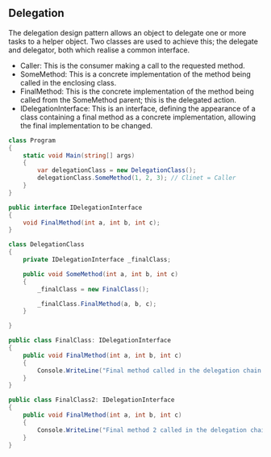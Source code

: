 ## Delegation
The delegation design pattern allows an object to delegate one or more tasks to a helper object. Two classes are used to achieve this; the delegate and delegator, both which realise a common interface.

- Caller: This is the consumer making a call to the requested method.
- SomeMethod: This is a concrete implementation of the method being called in the enclosing class.
- FinalMethod: This is the concrete implementation of the method being called from the SomeMethod parent; this is the delegated action.
- IDelegationInterface: This is an interface, defining the appearance of a class containing a final method as a concrete implementation, allowing the final implementation to be changed.

```csharp
class Program
{
    static void Main(string[] args)
    {
        var delegationClass = new DelegationClass();
        delegationClass.SomeMethod(1, 2, 3); // Clinet = Caller
    }
}

public interface IDelegationInterface
{
    void FinalMethod(int a, int b, int c);
}

class DelegationClass
{
    private IDelegationInterface _finalClass;

    public void SomeMethod(int a, int b, int c)
    {
        _finalClass = new FinalClass();

        _finalClass.FinalMethod(a, b, c);
    }

}

public class FinalClass: IDelegationInterface
{
    public void FinalMethod(int a, int b, int c)
    {
        Console.WriteLine("Final method called in the delegation chain.");
    }
}

public class FinalClass2: IDelegationInterface
{
    public void FinalMethod(int a, int b, int c)
    {
        Console.WriteLine("Final method 2 called in the delegation chain.");
    }
}


```
